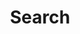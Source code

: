 ---
title: "Search" # in any language you want
layout: "search" # is necessary
# url: "/archive"
# description: "Description for Search"
summary: "search"
placeholder: "🔎 search for posts here"
---